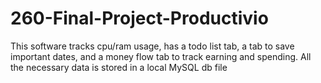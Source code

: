# 260-Final-Project-Productivio

This software tracks cpu/ram usage, has a todo list tab, a tab to save important dates,
and a money flow tab to track earning and spending.
All the necessary data is stored in a local MySQL db file

